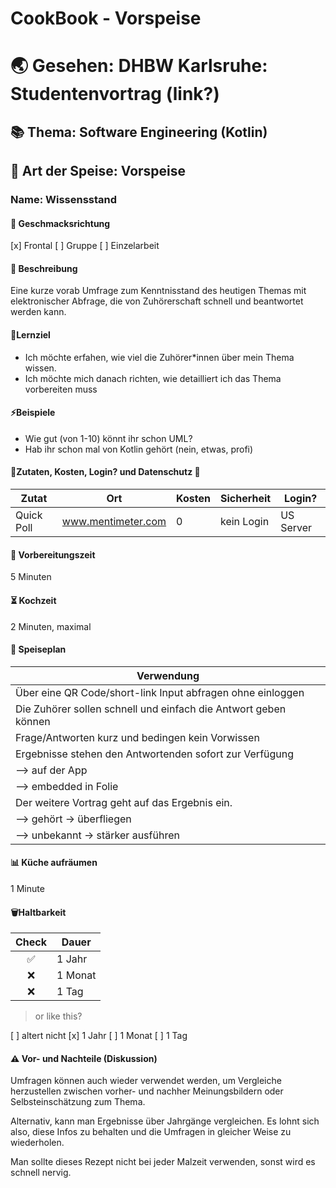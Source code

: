 # CookBook - Vorspeise

# 🌏 Gesehen: DHBW Karlsruhe: Studentenvortrag (link?)

## 📚 Thema: Software Engineering (Kotlin)

## 🍲 Art der Speise:  Vorspeise
<!-- Vorspeise, Hauptgang, Desert -->

### Name: Wissensstand

#### 🍹 Geschmacksrichtung
[x] Frontal
[ ] Gruppe
[ ] Einzelarbeit

#### 📄 Beschreibung 

Eine kurze vorab Umfrage zum Kenntnisstand des heutigen Themas mit elektronischer Abfrage, die von Zuhörerschaft schnell und beantwortet werden kann.

#### 🏁Lernziel

* Ich möchte erfahen, wie viel die Zuhörer*innen über mein Thema wissen.
* Ich möchte mich danach richten, wie detailliert ich das Thema vorbereiten muss 

#### ⚡Beispiele

- Wie gut (von 1-10) könnt ihr schon UML? 
- Hab ihr schon mal von Kotlin gehört (nein, etwas, profi)

#### 📜Zutaten, Kosten, Login? und Datenschutz 📄


| Zutat | Ort | Kosten | Sicherheit |Login?|
|--|--|--|--|--|
| Quick Poll |www.mentimeter.com|0|kein Login|US Server|


#### 🚧 Vorbereitungszeit 
5 Minuten

#### ⏳ Kochzeit 
2 Minuten, maximal


#### 🍴 Speiseplan 


| Verwendung | 
| -------- |
|Über eine QR Code/short-link Input abfragen ohne einloggen |
|Die Zuhörer sollen schnell und einfach die Antwort geben können|
|Frage/Antworten kurz und bedingen kein Vorwissen|
|Ergebnisse stehen den Antwortenden sofort zur Verfügung|
|--> auf der App |
|--> embedded in Folie|
|Der weitere Vortrag geht auf das Ergebnis ein. 
|--> gehört -> überfliegen
|--> unbekannt -> stärker ausführen



#### 📊 Küche aufräumen 
<!-- Nachbearbeitungszeit -->
1 Minute 

#### 🗑️Haltbarkeit 


|Check| Dauer|
|:-:|-|
|✅ |   1 Jahr
|❌|    1 Monat|
|❌|   1 Tag|

> or like this? 

[ ] altert nicht
[x] 1 Jahr
[ ] 1 Monat
[ ] 1 Tag 
 
#### ⚠️ Vor- und Nachteile (Diskussion)

Umfragen können auch wieder verwendet werden, um Vergleiche herzustellen zwischen vorher- und nachher Meinungsbildern oder Selbsteinschätzung zum Thema.

Alternativ, kann man Ergebnisse über Jahrgänge vergleichen. Es lohnt sich also, diese Infos zu behalten und die Umfragen in gleicher Weise zu wiederholen. 

Man sollte dieses Rezept nicht bei jeder Malzeit verwenden, sonst wird es schnell nervig.


